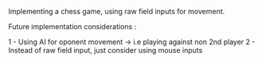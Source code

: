 Implementing a chess game, using raw field inputs for movement.

Future implementation considerations : 

1 - Using AI for oponent movement -> i.e playing against non 2nd player 
2 - Instead of raw field input, just consider using mouse inputs
